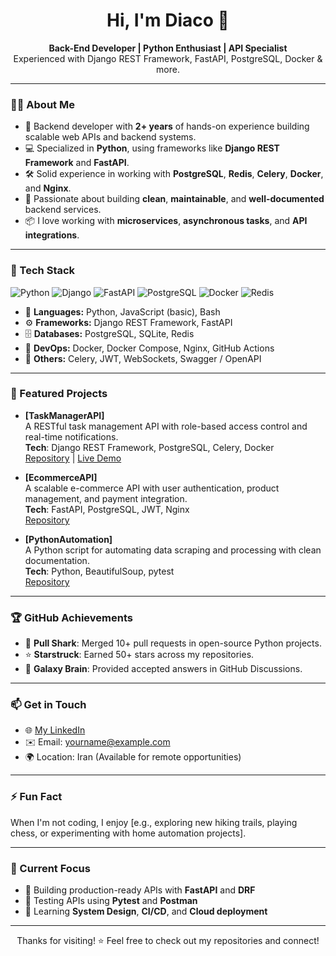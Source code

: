 <h1 align="center">Hi, I'm Diaco 👋</h1>

<p align="center">
  <b>Back-End Developer | Python Enthusiast | API Specialist</b><br>
  Experienced with Django REST Framework, FastAPI, PostgreSQL, Docker & more.
</p>

---

### 👨‍💻 About Me

- 🧠 Backend developer with **2+ years** of hands-on experience building scalable web APIs and backend systems.
- 💻 Specialized in **Python**, using frameworks like **Django REST Framework** and **FastAPI**.
- 🛠️ Solid experience in working with **PostgreSQL**, **Redis**, **Celery**, **Docker**, and **Nginx**.
- 🚀 Passionate about building **clean**, **maintainable**, and **well-documented** backend services.
- 📦 I love working with **microservices**, **asynchronous tasks**, and **API integrations**.

---

### 🔧 Tech Stack

![Python](https://img.shields.io/badge/python-3670A0?style=flat&logo=python&logoColor=ffdd54)
![Django](https://img.shields.io/badge/django-092E20?style=flat&logo=django&logoColor=white)
![FastAPI](https://img.shields.io/badge/fastapi-009688?style=flat&logo=fastapi&logoColor=white)
![PostgreSQL](https://img.shields.io/badge/postgresql-316192?style=flat&logo=postgresql&logoColor=white)
![Docker](https://img.shields.io/badge/docker-0db7ed?style=flat&logo=docker&logoColor=white)
![Redis](https://img.shields.io/badge/redis-CC0000?style=flat&logo=redis&logoColor=white)

- 🐍 **Languages:** Python, JavaScript (basic), Bash
- ⚙️ **Frameworks:** Django REST Framework, FastAPI
- 🗄️ **Databases:** PostgreSQL, SQLite, Redis
- 🐳 **DevOps:** Docker, Docker Compose, Nginx, GitHub Actions
- 🔌 **Others:** Celery, JWT, WebSockets, Swagger / OpenAPI

---

### 🌟 Featured Projects

- **[TaskManagerAPI]**  
  A RESTful task management API with role-based access control and real-time notifications.  
  **Tech**: Django REST Framework, PostgreSQL, Celery, Docker  
  [Repository](https://github.com/diaco-dev/task-manager-api) | [Live Demo](https://task-manager-api.example.com)

- **[EcommerceAPI]**  
  A scalable e-commerce API with user authentication, product management, and payment integration.  
  **Tech**: FastAPI, PostgreSQL, JWT, Nginx  
  [Repository](https://github.com/diaco-dev/ecommerce-api)

- **[PythonAutomation]**  
  A Python script for automating data scraping and processing with clean documentation.  
  **Tech**: Python, BeautifulSoup, pytest  
  [Repository](https://github.com/diaco-dev/python-automation)

---

### 🏆 GitHub Achievements

- 🦈 **Pull Shark**: Merged 10+ pull requests in open-source Python projects.
- ⭐ **Starstruck**: Earned 50+ stars across my repositories.
- 🧠 **Galaxy Brain**: Provided accepted answers in GitHub Discussions.

---

### 📫 Get in Touch

- 🌐 [My LinkedIn](https://www.linkedin.com/in/your-link/)
- ✉️ Email: yourname@example.com
- 🌍 Location: Iran (Available for remote opportunities)

---

### ⚡ Fun Fact
When I'm not coding, I enjoy [e.g., exploring new hiking trails, playing chess, or experimenting with home automation projects].

---

### 🧠 Current Focus

- 🔭 Building production-ready APIs with **FastAPI** and **DRF**
- 🧪 Testing APIs using **Pytest** and **Postman**
- 🧠 Learning **System Design**, **CI/CD**, and **Cloud deployment**

---


<p align="center">Thanks for visiting! ⭐ Feel free to check out my repositories and connect!</p>
